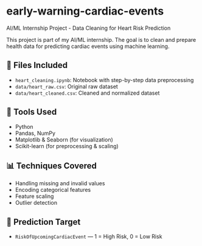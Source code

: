 # early-warning-cardiac-events
AI/ML Internship Project - Data Cleaning for Heart Risk Prediction

This project is part of my AI/ML internship. The goal is to clean and prepare health data for predicting cardiac events using machine learning.

## 📁 Files Included
- `heart_cleaning.ipynb`: Notebook with step-by-step data preprocessing
- `data/heart_raw.csv`: Original raw dataset
- `data/heart_cleaned.csv`: Cleaned and normalized dataset

## 🧰 Tools Used
- Python
- Pandas, NumPy
- Matplotlib & Seaborn (for visualization)
- Scikit-learn (for preprocessing & scaling)

## 📊 Techniques Covered
- Handling missing and invalid values
- Encoding categorical features
- Feature scaling
- Outlier detection

## 🎯 Prediction Target
- `RiskOfUpcomingCardiacEvent` — 1 = High Risk, 0 = Low Risk


